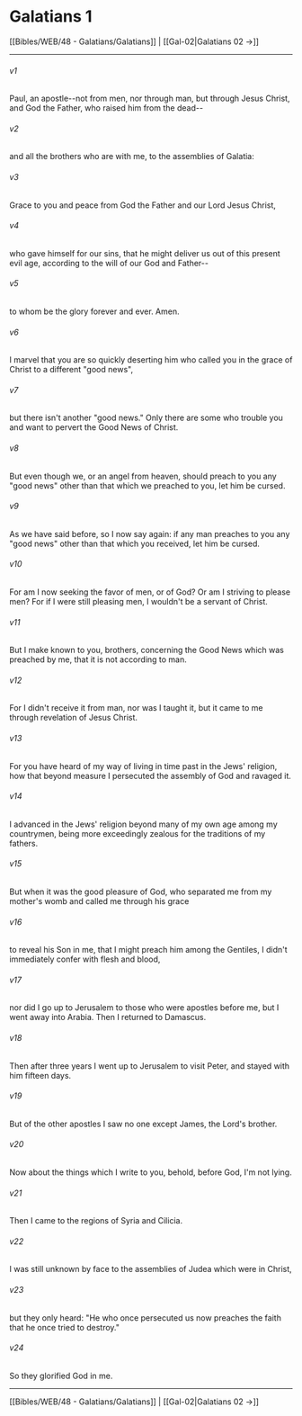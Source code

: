 # Galatians 1

[[Bibles/WEB/48 - Galatians/Galatians]] | [[Gal-02|Galatians 02 →]]
***



###### v1 
Paul, an apostle--not from men, nor through man, but through Jesus Christ, and God the Father, who raised him from the dead-- 

###### v2 
and all the brothers who are with me, to the assemblies of Galatia: 

###### v3 
Grace to you and peace from God the Father and our Lord Jesus Christ, 

###### v4 
who gave himself for our sins, that he might deliver us out of this present evil age, according to the will of our God and Father-- 

###### v5 
to whom be the glory forever and ever. Amen. 

###### v6 
I marvel that you are so quickly deserting him who called you in the grace of Christ to a different "good news", 

###### v7 
but there isn't another "good news." Only there are some who trouble you and want to pervert the Good News of Christ. 

###### v8 
But even though we, or an angel from heaven, should preach to you any "good news" other than that which we preached to you, let him be cursed. 

###### v9 
As we have said before, so I now say again: if any man preaches to you any "good news" other than that which you received, let him be cursed. 

###### v10 
For am I now seeking the favor of men, or of God? Or am I striving to please men? For if I were still pleasing men, I wouldn't be a servant of Christ. 

###### v11 
But I make known to you, brothers, concerning the Good News which was preached by me, that it is not according to man. 

###### v12 
For I didn't receive it from man, nor was I taught it, but it came to me through revelation of Jesus Christ. 

###### v13 
For you have heard of my way of living in time past in the Jews' religion, how that beyond measure I persecuted the assembly of God and ravaged it. 

###### v14 
I advanced in the Jews' religion beyond many of my own age among my countrymen, being more exceedingly zealous for the traditions of my fathers. 

###### v15 
But when it was the good pleasure of God, who separated me from my mother's womb and called me through his grace 

###### v16 
to reveal his Son in me, that I might preach him among the Gentiles, I didn't immediately confer with flesh and blood, 

###### v17 
nor did I go up to Jerusalem to those who were apostles before me, but I went away into Arabia. Then I returned to Damascus. 

###### v18 
Then after three years I went up to Jerusalem to visit Peter, and stayed with him fifteen days. 

###### v19 
But of the other apostles I saw no one except James, the Lord's brother. 

###### v20 
Now about the things which I write to you, behold, before God, I'm not lying. 

###### v21 
Then I came to the regions of Syria and Cilicia. 

###### v22 
I was still unknown by face to the assemblies of Judea which were in Christ, 

###### v23 
but they only heard: "He who once persecuted us now preaches the faith that he once tried to destroy." 

###### v24 
So they glorified God in me.

***
[[Bibles/WEB/48 - Galatians/Galatians]] | [[Gal-02|Galatians 02 →]]
